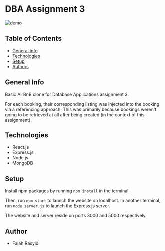 # DBA Assignment 3
![demo](./airbnbdemo.gif)

## Table of Contents
* [General info](#general-info)
* [Technologies](#technologies)
* [Setup](#setup)
* [Authors](#authors)

## General Info
Basic AirBnB clone for Database Applications assignment 3.

For each booking, their corresponding listing was injected into the booking via a referencing approach. This was primarily because bookings weren't going to be retrieved at all after being created (in the context of this assignment).

## Technologies
* React.js
* Express.js
* Node.js
* MongoDB

## Setup
Install npm packages by running `npm install` in the terminal.

Then, run `npm start` to launch the website on localhost. In another terminal, run `node server.js` to launch the Express.js server.

The website and server reside on ports 3000 and 5000 respectively.

## Author
* Falah Rasyidi
